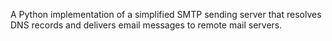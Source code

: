 A Python implementation of a simplified SMTP sending server that resolves DNS records and delivers email messages to remote mail servers.
